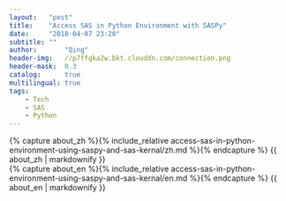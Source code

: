 ```yaml
---
layout:   "post"
title:    "Access SAS in Python Environment with SASPy"
date:     "2018-04-07 23:20"
subtitle: ""
author:       "Qing"
header-img:   //p7ffgka2w.bkt.clouddn.com/connection.png
header-mask:  0.3
catalog:      true
multilingual: true
tags:
    - Tech
    - SAS
    - Python
---
```

<!-- Chinese Version -->
<div class="zh post-container">
    {% capture about_zh %}{% include_relative access-sas-in-python-environment-using-saspy-and-sas-kernal/zh.md %}{% endcapture %}
    {{ about_zh | markdownify }}
</div>

<!-- English Version -->
<div class="en post-container">
    {% capture about_en %}{% include_relative access-sas-in-python-environment-using-saspy-and-sas-kernal/en.md %}{% endcapture %}
    {{ about_en | markdownify }}
</div>
